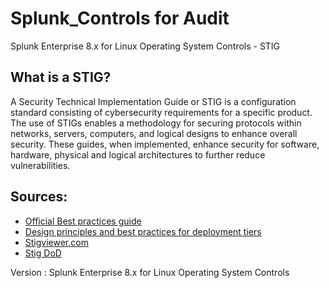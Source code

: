 # Splunk_Controls for Audit
Splunk Enterprise 8.x for Linux Operating System Controls - STIG


## What is a STIG?

A Security Technical Implementation Guide or STIG is a configuration standard consisting of cybersecurity requirements for a specific product. The use of STIGs enables a methodology for securing protocols within networks, servers, computers, and logical designs to enhance overall security. These guides, when implemented, enhance security for software, hardware, physical and logical architectures to further reduce vulnerabilities.

## Sources: 

- [Official Best practices guide](https://docs.splunk.com/Documentation/MSApp/2.0.4/MSInfra/Bestpracticesguide)
- [Design principles and best practices for deployment tiers](https://docs.splunk.com/Documentation/SVA/current/Architectures/Principles)
- [Stigviewer.com](https://www.stigviewer.com/stig/splunk_enterprise_8.xlinux/)
- [Stig DoD](https://public.cyber.mil/stigs/)

 Version : Splunk Enterprise 8.x for Linux Operating System Controls

